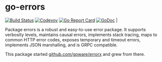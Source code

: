 # go-errors

[![Build Status](https://travis-ci.com/weathersource/go-errors.svg?branch=master)](https://travis-ci.com/weathersource/go-errors)
[![Codevov](https://img.shields.io/codecov/c/github/weathersource/go-errors.svg)](https://codecov.io/gh/weathersource/go-errors)
[![Go Report Card](https://goreportcard.com/badge/github.com/weathersource/go-errors)](https://goreportcard.com/report/github.com/weathersource/go-errors)
[![GoDoc](https://img.shields.io/badge/godoc-ref-blue.svg)](https://godoc.org/github.com/weathersource/go-errors) |

Package errors is a robust and easy-to-use error package. It supports verbosity levels, maintains causal errors, implements stack tracing,
maps to  common HTTP error codes, exposes temporary and timeout errors, implements JSON marshalling, and is GRPC compatible.

This package started [github.com/goware/errorx](https://github.com/goware/errorx) and grew from there.
